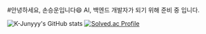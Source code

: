 #안녕하세요, 손승운입니다:smile:
AI, 백엔드 개발자가 되기 위해 준비 중 입니다. 



![K-Junyyy's GitHub stats](https://github-readme-stats.vercel.app/api?username=thstmddns&show_icons=true&theme=onedark)
[![Solved.ac Profile](http://mazassumnida.wtf/api/v2/generate_badge?boj=thstmddns)](https://solved.ac/thstmddns/)
